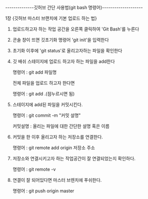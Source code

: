 --------------깃허브 간단 사용법(git bash 명령어)--------------------

1장 {깃허브 마스터 브랜치에 기본 업로드 하는 법} 

1. 업로드하고자 하는 작업 공간을 오른쪽 클릭하여 'Git Bash'를 누른다

2.  콘솔 창이 뜨면 깃초기화 명령어 'git init'을 입력한다 

3. 초기화 이후에 'git status'로 올리고자하는 파일을 확인한다 

4. 깃 배쉬 스테이지에 업로드 하고자 하는 파일을 add한다 
  
    명령어 : git add 파일명 
   
    전체 파일을 업로드 하고자 한다면
    
    명령어 : git add .(점누르시면 됨)

5. 스테이지에 add된 파일을 커밋시킨다. 
    
    명령어 : git commit -m "커밋 설명" 
    
    커밋설명 : 올리는 파일에 대한 간단한 설명 혹은 이름 

6. 커밋을 한 이후 올리고자 하는 저장소를 연결한다. 
    
    명령어 : git remote add origin 저장소 주소 

7. 저장소와 연결시키고자 하는 작업공간이 잘 연결되었는지 확인하다. 
    
    명령어 : git remote -v  

8. 연결이 잘 되어있다면 마스터 브렌치에 푸쉬한다. 
    
    명령어 : git push origin master 
